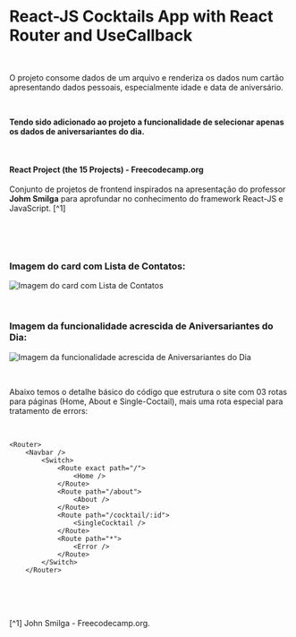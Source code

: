 # React-JS Cocktails App with React Router and UseCallback

<br />

O projeto consome dados de um arquivo e renderiza os dados num cartão apresentando dados pessoais, especialmente idade e data de aniversário.

<br />

**Tendo sido adicionado ao projeto a funcionalidade de selecionar apenas os dados de aniversariantes do dia.**

<br />

#### React Project (the 15 Projects) - Freecodecamp.org

Conjunto de projetos de frontend inspirados na apresentação do professor **Johm Smilga** para aprofundar no conhecimento do framework React-JS e JavaScript. [^1]

<br />

[]()

<br />

### Imagem do card com Lista de Contatos:

![Imagem do card com Lista de Contatos](/public/images/lista-de-contatos.png)

<br />

### Imagem da funcionalidade acrescida de Aniversariantes do Dia:

![Imagem da funcionalidade acrescida de Aniversariantes do Dia](/public/images/aniversariantes-do-dia.png)

<br />

Abaixo temos o detalhe básico do código que estrutura o site com 03 rotas para páginas (Home, About e Single-Coctail), mais uma rota especial para tratamento de errors:

<br />

```
<Router>
    <Navbar />
        <Switch>
            <Route exact path="/">
                <Home />
            </Route>
            <Route path="/about">
                <About />
            </Route>
            <Route path="/cocktail/:id">
                <SingleCocktail />
            </Route>
            <Route path="*">
                <Error />
            </Route>
        </Switch>
    </Router>
```

<br />

<br />
<br />

[^1] John Smilga - Freecodecamp.org.
